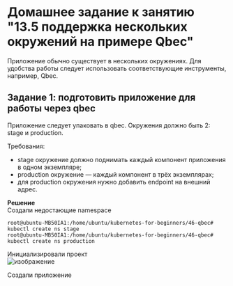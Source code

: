 # Домашнее задание к занятию "13.5 поддержка нескольких окружений на примере Qbec"
Приложение обычно существует в нескольких окружениях. Для удобства работы следует использовать соответствующие инструменты, например, Qbec.

## Задание 1: подготовить приложение для работы через qbec
Приложение следует упаковать в qbec. Окружения должно быть 2: stage и production. 

Требования:
* stage окружение должно поднимать каждый компонент приложения в одном экземпляре;   
* production окружение — каждый компонент в трёх экземплярах;   
* для production окружения нужно добавить endpoint на внешний адрес.   
     
**Решение**   
Создали недостающие namespace   
```
root@ubuntu-MB50IA1:/home/ubuntu/kubernetes-for-beginners/46-qbec# kubectl create ns stage    
root@ubuntu-MB50IA1:/home/ubuntu/kubernetes-for-beginners/46-qbec# kubectl create ns production
```    
Инициализировали проект    
![изображение](https://user-images.githubusercontent.com/87299405/181827064-e49e8137-42e9-4068-9253-575a1df85624.png)    
    
Создали приложение     


